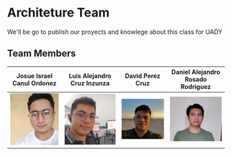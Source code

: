 # Architeture Team

We'll be go to publish our proyects and knowlege about this class for UADY

## Team Members

| Josue Israel Canul Ordonez | Luis Alejandro Cruz Inzunza | David Perez Cruz | Daniel Alejandro Rosado Rodriguez | 
---|---|---|---|
| ![Josue_Canul](/Img/Josue_Canul.jpg) | ![Luis_Cruz](/Img/Luis_Cruz.png) | ![Daniel_Perez](/Img/David_Perez.jpeg) | ![Daniel_Rosado](/Img/Daniel_Rosado.jpeg) |
